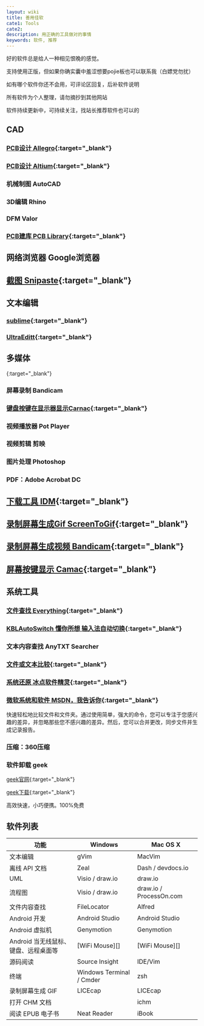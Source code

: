 ```yaml
---
layout: wiki
title: 善用佳软
cate1: Tools
cate2: 
description: 用正确的工具做对的事情
keywords: 软件, 推荐
---
```


好的软件总是给人一种相见恨晚的感觉。

支持使用正版，但如果你确实囊中羞涩想要pojie板也可以联系我（白嫖党勿扰）

如有哪个软件你还不会用，可评论区回复，后补软件说明

所有软件为个人整理，请勿摘抄到其他网站

软件持续更新中，可持续关注，找站长推荐软件也可以的


## CAD
### [PCB设计 Allegro](https://tiny-yhw.github.io//wiki/cadence-allegro-Introduction/){:target="_blank"}
### [PCB设计 Altium](https://tiny-yhw.github.io//wiki/altium-Introduction/){:target="_blank"}
### 机械制图 AutoCAD
### 3D编辑 Rhino
### DFM Valor
### [PCB建库 PCB Library](https://www.pcblibraries.com/){:target="_blank"}

## 网络浏览器 Google浏览器

## [截图 Snipaste](https://www.snipaste.com/){:target="_blank"}


## 文本编辑

### [sublime](https://tiny-yhw.github.io//sublime-text){:target="_blank"}
### [UltraEditt](https://www.ultraedit.com/){:target="_blank"}

## 多媒体
[](link){:target="_blank"}
### 屏幕录制 Bandicam
### [键盘按键在显示器显示Carnac](https://github.com/Code52/carnac/){:target="_blank"}
### 视频播放器 Pot Player
### 视频剪辑 剪映
### 图片处理 Photoshop
### PDF：Adobe Acrobat DC

## [下载工具 IDM](http://www.internetdownloadmanager.com/){:target="_blank"}

## [录制屏幕生成Gif ScreenToGif](https://www.screentogif.com/){:target="_blank"}
## [录制屏幕生成视频 Bandicam](https://www.bandicam.cn/){:target="_blank"}
## [屏幕按键显示 Camac](http://code52.org/carnac/){:target="_blank"}


## 系统工具

### [文件查找 Everything](https://www.voidtools.com/zh-cn/){:target="_blank"}

### [KBLAutoSwitch 懂你所想 输入法自动切换](https://tiny-yhw.github.io//kblautoswitch){:target="_blank"}

### 文本内容查找 AnyTXT Searcher

### [文件或文本比较](https://www.scootersoftware.com/){:target="_blank"}

### [系统还原 冰点软件精灵](http://www.bingdianhuanyuan.cn/){:target="_blank"}

### [微软系统和软件 MSDN，我告诉你](https://msdn.itellyou.cn/){:target="_blank"}

快速轻松地比较文件和文件夹。通过使用简单，强大的命令，您可以专注于您感兴趣的差异，并忽略那些您不感兴趣的差异。然后，您可以合并更改，同步文件并生成记录报告。

### 压缩：360压缩

### 软件卸载 geek

[geek官网](https://geekuninstaller.com/){:target="_blank"}

[geek下载](https://geekuninstaller.com/download){:target="_blank"}

高效快速，小巧便携。100%免费

## 软件列表

| 功能                                 | Windows                  | Mac OS X                  |
|--------------------------------------|--------------------------|---------------------------|
| 文本编辑                             | gVim                     | MacVim                    |
| 离线 API 文档                        | Zeal                     | Dash / devdocs.io         |
| UML                                  | Visio / draw.io          | draw.io                   |
| 流程图                               | Visio / draw.io          | draw.io / ProcessOn.com   |
| 文件内容查找                         | FileLocator              | Alfred                    |
| Android 开发                         | Android Studio           | Android Studio            |
| Android 虚拟机                       | Genymotion               | Genymotion                |
| Android 当无线鼠标、键盘、远程桌面等 | [WiFi Mouse][]           | [WiFi Mouse][]            |
| 源码阅读                             | Source Insight           | IDE/Vim                   |
| 终端                                 | Windows Terminal / Cmder | zsh                       |
| 录制屏幕生成 GIF                     | LICEcap                  | LICEcap                   |
| 打开 CHM 文档                        |                          | ichm                      |
| 阅读 EPUB 电子书                     | Neat Reader              | iBook                     |